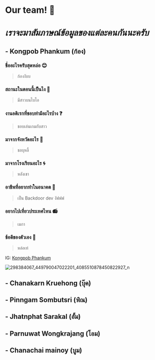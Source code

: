 # Our team! :wave:

# ***เราจะมาสัมภาษณ์ข้อมูลของแต่ละคนกันนะครับ***

## - Kongpob Phankum (ก้อง)
### ชื่ออะไรครับสุดหล่อ :blush:
> ก้องงับบ
### สถานะในตอนนี้เป็นไง :sparkling_heart:
> มีสาวบนไบโอ
### งานอดิเรกที่ชอบทำมีอะไรบ้าง :question:
> ชอบเล่นเกมกับสาว
### มาจากจังหวัดอะไร :running:
> ชลบุหลี้
### มาจากโรงเรียนอะไร :cyclone:
> หลังเขา
### อาชีพที่อยากทำในอนาคต :gift_heart:
> เป็น Backdoor dev งัฟฟฟ
### อยากไปเที่ยวประเทศไหน :radio:
> เมกา
### ข้อดีของตัวเอง :bookmark_tabs:
> หล่อเท่ 

IG: [Kongpob Phankum](https://www.instagram.com/kongpobpk_/)

![298384067_449790047022201_4085510878450822927_n](https://user-images.githubusercontent.com/93758992/187074250-9074f75f-9642-46c5-8bc3-3fabfae967dd.jpg)





## - Chanakarn Kruehong (บุ๊ค)

## - Pinngam Sombutsri (พิณ)

## - Jhatnphat Sarakal (อั้ม)

## - Parnuwat Wongkrajang (โอม)

## - Chanachai mainoy (บูม)
